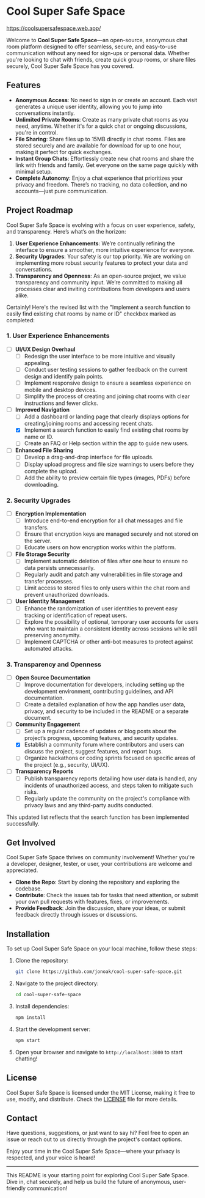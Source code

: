 # Cool Super Safe Space

https://coolsupersafespace.web.app/

Welcome to **Cool Super Safe Space**—an open-source, anonymous chat room platform designed to offer seamless, secure, and easy-to-use communication without any need for sign-ups or personal data. Whether you're looking to chat with friends, create quick group rooms, or share files securely, Cool Super Safe Space has you covered.

## Features

- **Anonymous Access**: No need to sign in or create an account. Each visit generates a unique user identity, allowing you to jump into conversations instantly.
- **Unlimited Private Rooms**: Create as many private chat rooms as you need, anytime. Whether it's for a quick chat or ongoing discussions, you're in control.
- **File Sharing**: Share files up to 15MB directly in chat rooms. Files are stored securely and are available for download for up to one hour, making it perfect for quick exchanges.
- **Instant Group Chats**: Effortlessly create new chat rooms and share the link with friends and family. Get everyone on the same page quickly with minimal setup.
- **Complete Autonomy**: Enjoy a chat experience that prioritizes your privacy and freedom. There’s no tracking, no data collection, and no accounts—just pure communication.

## Project Roadmap

Cool Super Safe Space is evolving with a focus on user experience, safety, and transparency. Here’s what’s on the horizon:

1. **User Experience Enhancements**: We’re continually refining the interface to ensure a smoother, more intuitive experience for everyone.
2. **Security Upgrades**: Your safety is our top priority. We are working on implementing more robust security features to protect your data and conversations.
3. **Transparency and Openness**: As an open-source project, we value transparency and community input. We’re committed to making all processes clear and inviting contributions from developers and users alike.


Certainly! Here's the revised list with the "Implement a search function to easily find existing chat rooms by name or ID" checkbox marked as completed:

### 1. User Experience Enhancements

- [ ] **UI/UX Design Overhaul**
  - [ ] Redesign the user interface to be more intuitive and visually appealing.
  - [ ] Conduct user testing sessions to gather feedback on the current design and identify pain points.
  - [ ] Implement responsive design to ensure a seamless experience on mobile and desktop devices.
  - [ ] Simplify the process of creating and joining chat rooms with clear instructions and fewer clicks.

- [ ] **Improved Navigation**
  - [ ] Add a dashboard or landing page that clearly displays options for creating/joining rooms and accessing recent chats.
  - [x] Implement a search function to easily find existing chat rooms by name or ID.
  - [ ] Create an FAQ or Help section within the app to guide new users.

- [ ] **Enhanced File Sharing**
  - [ ] Develop a drag-and-drop interface for file uploads.
  - [ ] Display upload progress and file size warnings to users before they complete the upload.
  - [ ] Add the ability to preview certain file types (images, PDFs) before downloading.

### 2. Security Upgrades

- [ ] **Encryption Implementation**
  - [ ] Introduce end-to-end encryption for all chat messages and file transfers.
  - [ ] Ensure that encryption keys are managed securely and not stored on the server.
  - [ ] Educate users on how encryption works within the platform.

- [ ] **File Storage Security**
  - [ ] Implement automatic deletion of files after one hour to ensure no data persists unnecessarily.
  - [ ] Regularly audit and patch any vulnerabilities in file storage and transfer processes.
  - [ ] Limit access to stored files to only users within the chat room and prevent unauthorized downloads.

- [ ] **User Identity Management**
  - [ ] Enhance the randomization of user identities to prevent easy tracking or identification of repeat users.
  - [ ] Explore the possibility of optional, temporary user accounts for users who want to maintain a consistent identity across sessions while still preserving anonymity.
  - [ ] Implement CAPTCHA or other anti-bot measures to protect against automated attacks.

### 3. Transparency and Openness

- [ ] **Open Source Documentation**
  - [ ] Improve documentation for developers, including setting up the development environment, contributing guidelines, and API documentation.
  - [ ] Create a detailed explanation of how the app handles user data, privacy, and security to be included in the README or a separate document.

- [ ] **Community Engagement**
  - [ ] Set up a regular cadence of updates or blog posts about the project’s progress, upcoming features, and security updates.
  - [x] Establish a community forum where contributors and users can discuss the project, suggest features, and report bugs.
  - [ ] Organize hackathons or coding sprints focused on specific areas of the project (e.g., security, UI/UX).

- [ ] **Transparency Reports**
  - [ ] Publish transparency reports detailing how user data is handled, any incidents of unauthorized access, and steps taken to mitigate such risks.
  - [ ] Regularly update the community on the project's compliance with privacy laws and any third-party audits conducted.

This updated list reflects that the search function has been implemented successfully.

## Get Involved

Cool Super Safe Space thrives on community involvement! Whether you're a developer, designer, tester, or user, your contributions are welcome and appreciated.

- **Clone the Repo**: Start by cloning the repository and exploring the codebase.
- **Contribute**: Check the issues tab for tasks that need attention, or submit your own pull requests with features, fixes, or improvements.
- **Provide Feedback**: Join the discussion, share your ideas, or submit feedback directly through issues or discussions.

## Installation

To set up Cool Super Safe Space on your local machine, follow these steps:

1. Clone the repository:
   ```bash
   git clone https://github.com/jonoak/cool-super-safe-space.git
   ```
2. Navigate to the project directory:
   ```bash
   cd cool-super-safe-space
   ```
3. Install dependencies:
   ```bash
   npm install
   ```
4. Start the development server:
   ```bash
   npm start
   ```
5. Open your browser and navigate to `http://localhost:3000` to start chatting!

## License

Cool Super Safe Space is licensed under the MIT License, making it free to use, modify, and distribute. Check the [LICENSE](LICENSE) file for more details.

## Contact

Have questions, suggestions, or just want to say hi? Feel free to open an issue or reach out to us directly through the project's contact options.

Enjoy your time in the Cool Super Safe Space—where your privacy is respected, and your voice is heard!

---

This README is your starting point for exploring Cool Super Safe Space. Dive in, chat securely, and help us build the future of anonymous, user-friendly communication!

